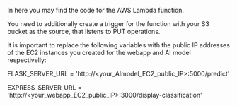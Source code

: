 In here you may find the code for the AWS Lambda function. 

You need to additionally create a trigger for the function with your S3 bucket as the source, that listens to PUT operations.

It is important to replace the following variables with the public IP addresses of the EC2 instances you created for the webapp and AI model respectivelly:

FLASK_SERVER_URL = 'http://<your_AImodel_EC2_public_IP>:5000/predict'

EXPRESS_SERVER_URL = 'http://<your_webapp_EC2_public_IP>:3000/display-classification'
